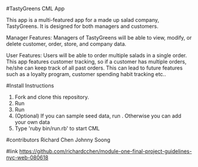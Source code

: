 #TastyGreens CML App

This app is a multi-featured app for a made up salad company, TastyGreens. It is designed for both managers and customers.

Manager Features:
Managers of TastyGreens will be able to view, modify, or delete customer, order, store, and company data.


User Features:
Users will be able to order multiple salads in a single order. This app features customer tracking, so if a customer has multiple orders, he/she can keep track of all past orders. This can lead to future features such as a loyalty program, customer spending habit tracking etc..


#Install Instructions

1. Fork and clone this repository.
2. Run <bundle install>
3. Run <rake db:migrate>
4. (Optional) If you can sample seed data, run <rake db:seed>. Otherwise you can add your own data
5. Type 'ruby bin/run.rb' to start CML

#contributors
Richard Chen
Johnny Soong

#link
https://github.com/richardcchen/module-one-final-project-guidelines-nyc-web-080618
